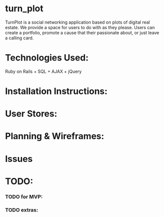 # turn_plot
TurnPlot is a social networking application based on plots of digital real estate. We provide a space for users to do with as they please. Users can create a portfolio, promote a cause that their passionate about, or just leave a calling card.

# Technologies Used:

Ruby on Rails + SQL + AJAX + jQuery

# Installation Instructions:

# User Stores:

# Planning & Wireframes:

# Issues

# TODO:

### TODO for MVP: ###

### TODO extras: ###
